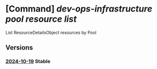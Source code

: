 # [Command] _dev-ops-infrastructure pool resource list_

List ResourceDetailsObject resources by Pool

## Versions

### [2024-10-19](/Resources/mgmt-plane/L3N1YnNjcmlwdGlvbnMve30vcmVzb3VyY2Vncm91cHMve30vcHJvdmlkZXJzL21pY3Jvc29mdC5kZXZvcHNpbmZyYXN0cnVjdHVyZS9wb29scy97fS9yZXNvdXJjZXM=/2024-10-19.xml) **Stable**

<!-- mgmt-plane /subscriptions/{}/resourcegroups/{}/providers/microsoft.devopsinfrastructure/pools/{}/resources 2024-10-19 -->
